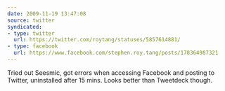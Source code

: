 ```yaml
---
date: 2009-11-19 13:47:08
source: twitter
syndicated:
- type: twitter
  url: https://twitter.com/roytang/statuses/5857614881/
- type: facebook
  url: https://www.facebook.com/stephen.roy.tang/posts/178364987321
---
```


Tried out Seesmic, got errors when accessing Facebook and posting to Twitter, uninstalled after 15 mins. Looks better than Tweetdeck though.
